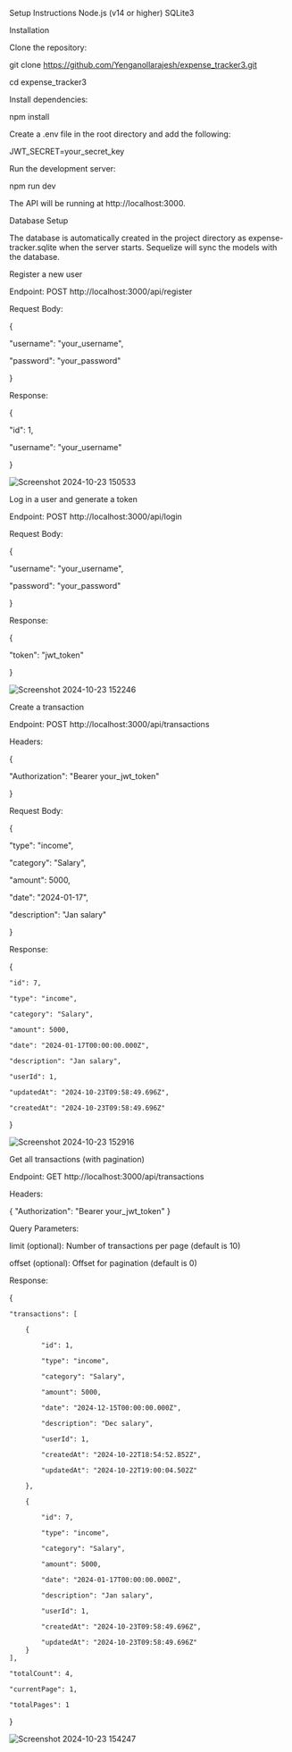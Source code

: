 Setup Instructions
Node.js (v14 or higher)
SQLite3

Installation

Clone the repository:

git clone https://github.com/Yenganollarajesh/expense_tracker3.git

cd expense_tracker3

Install dependencies:

npm install


Create a .env file in the root directory and add the following: 

JWT_SECRET=your_secret_key

Run the development server:

npm run dev

The API will be running at http://localhost:3000.


Database Setup

The database is automatically created in the project directory as expense-tracker.sqlite when the server starts. Sequelize will sync the models with the database.


Register a new user

Endpoint: POST http://localhost:3000/api/register

Request Body:

{

  "username": "your_username",
  
  "password": "your_password"
  
}

Response:

{

  "id": 1,
  
  "username": "your_username"
  
}

![Screenshot 2024-10-23 150533](https://github.com/user-attachments/assets/6fb81716-aeca-4986-938e-ae7d1ca36087)


Log in a user and generate a token

Endpoint: POST  http://localhost:3000/api/login

Request Body:

{

  "username": "your_username",
  
  "password": "your_password"
  
}

Response:
 
{

  "token": "jwt_token"
  
}

![Screenshot 2024-10-23 152246](https://github.com/user-attachments/assets/315ff33f-c252-4c01-81cb-a020b69890d6)



Create a transaction

Endpoint: POST http://localhost:3000/api/transactions

Headers:

{

  "Authorization": "Bearer your_jwt_token"
  
}

Request Body:
 
 {
 
  "type": "income",
  
  "category": "Salary",
  
  "amount": 5000,
  
  "date": "2024-01-17",
  
  "description": "Jan salary"
  
}

Response:
 
{

    "id": 7,
    
    "type": "income",
    
    "category": "Salary",
    
    "amount": 5000,
    
    "date": "2024-01-17T00:00:00.000Z",
    
    "description": "Jan salary",
    
    "userId": 1,
    
    "updatedAt": "2024-10-23T09:58:49.696Z",
    
    "createdAt": "2024-10-23T09:58:49.696Z"
    
}


![Screenshot 2024-10-23 152916](https://github.com/user-attachments/assets/54acdca3-8768-482a-96e5-3faa9174e162)


Get all transactions (with pagination)

Endpoint: GET http://localhost:3000/api/transactions

Headers:

{
  "Authorization": "Bearer your_jwt_token"
}

Query Parameters:

limit (optional): Number of transactions per page (default is 10)

offset (optional): Offset for pagination (default is 0)

Response:
 
{

    "transactions": [
    
        {
        
            "id": 1,
            
            "type": "income",
            
            "category": "Salary",
            
            "amount": 5000,
            
            "date": "2024-12-15T00:00:00.000Z",
            
            "description": "Dec salary",
            
            "userId": 1,
            
            "createdAt": "2024-10-22T18:54:52.852Z",
            
            "updatedAt": "2024-10-22T19:00:04.502Z"
            
        },
        
        {
        
            "id": 7,
            
            "type": "income",
            
            "category": "Salary",
            
            "amount": 5000,
            
            "date": "2024-01-17T00:00:00.000Z",
            
            "description": "Jan salary",
            
            "userId": 1,
            
            "createdAt": "2024-10-23T09:58:49.696Z",
            
            "updatedAt": "2024-10-23T09:58:49.696Z"
        }
    ],
    
    "totalCount": 4,
    
    "currentPage": 1,
    
    "totalPages": 1
}

![Screenshot 2024-10-23 154247](https://github.com/user-attachments/assets/570982a9-c43c-40d6-9ef0-9de82910e8a0)
